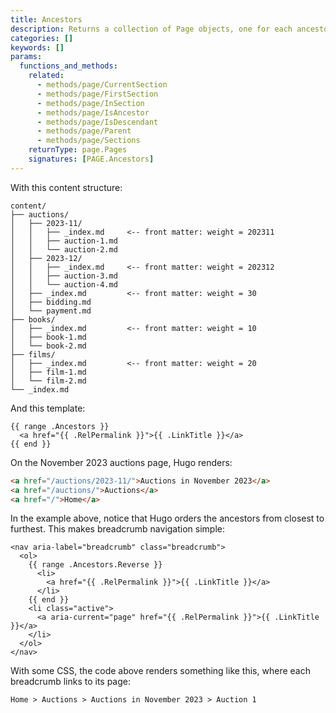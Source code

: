 ```yaml
---
title: Ancestors
description: Returns a collection of Page objects, one for each ancestor section of the given page.
categories: []
keywords: []
params:
  functions_and_methods:
    related:
      - methods/page/CurrentSection
      - methods/page/FirstSection
      - methods/page/InSection
      - methods/page/IsAncestor
      - methods/page/IsDescendant
      - methods/page/Parent
      - methods/page/Sections
    returnType: page.Pages
    signatures: [PAGE.Ancestors]
---
```


With this content structure:

```text
content/
├── auctions/
│   ├── 2023-11/
│   │   ├── _index.md     <-- front matter: weight = 202311
│   │   ├── auction-1.md
│   │   └── auction-2.md
│   ├── 2023-12/
│   │   ├── _index.md     <-- front matter: weight = 202312
│   │   ├── auction-3.md
│   │   └── auction-4.md
│   ├── _index.md         <-- front matter: weight = 30
│   ├── bidding.md
│   └── payment.md
├── books/
│   ├── _index.md         <-- front matter: weight = 10
│   ├── book-1.md
│   └── book-2.md
├── films/
│   ├── _index.md         <-- front matter: weight = 20
│   ├── film-1.md
│   └── film-2.md
└── _index.md
```

And this template:

```go-html-template
{{ range .Ancestors }}
  <a href="{{ .RelPermalink }}">{{ .LinkTitle }}</a>
{{ end }}
```

On the November 2023 auctions page, Hugo renders:

```html
<a href="/auctions/2023-11/">Auctions in November 2023</a>
<a href="/auctions/">Auctions</a>
<a href="/">Home</a>
```

In the example above, notice that Hugo orders the ancestors from closest to furthest. This makes breadcrumb navigation simple:

```go-html-template
<nav aria-label="breadcrumb" class="breadcrumb">
  <ol>
    {{ range .Ancestors.Reverse }}
      <li>
        <a href="{{ .RelPermalink }}">{{ .LinkTitle }}</a>
      </li>
    {{ end }}
    <li class="active">
      <a aria-current="page" href="{{ .RelPermalink }}">{{ .LinkTitle }}</a>
    </li>
  </ol>
</nav>
```

With some CSS, the code above renders something like this, where each breadcrumb links to its page:

```text
Home > Auctions > Auctions in November 2023 > Auction 1
```
